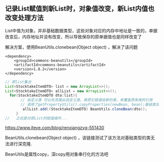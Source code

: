 ## 记录List赋值到新List时，对象值改变，新List内值也改变处理方法

 List中值为对象，并非基础数据类型，这些对象对应的内存中地址是一致的，单据改变后，内存地址并没有改变，所以导致保存的原单据值也是同样改变了 

 解决方案，使用BeanUtils.clonebean(Object object) ，解决了该问题 

```
<dependency>
    <groupId>commons-beanutils</groupId>
    <artifactId>commons-beanutils</artifactId>
    <version>1.8.2</version>
</dependency>
```

```java
// 原list集合
List<StocktakeItemDTO> list = new ArrayList<>();
List<StocktakeItemDTO> allList = new ArrayList<>();
  for(StocktakeItemDTO dto:list){
       // 自定义类 可以先克隆出自定义类，再把它赋值给新的类，来覆盖原来类的引用
       // 调用了getPropertyUtils().copyProperties(newBean, bean);基础类实际上还是复制的引用
        allList.add((StocktakeItemDTO) BeanUtils.cloneBean(dto));
     }
//   之后是对原List的赋值操作...
```

https://www.iteye.com/blog/renxiangzyq-551430

BeanUtils.clonebean(Object object) ，该链接测试了该方法对基础类型的类无法进行深克隆.

BeanUtils是属性copy，深copy用对象串行化的方法吧